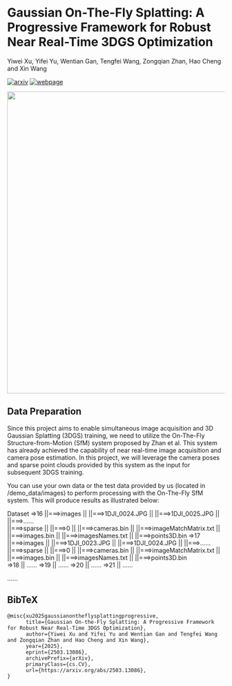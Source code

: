# Gaussian On-The-Fly Splatting: A Progressive Framework for Robust Near Real-Time 3DGS Optimization
Yiwei Xu, Yifei Yu, Wentian Gan, Tengfei Wang, Zongqian Zhan, Hao Cheng and Xin Wang

[![arxiv](https://img.shields.io/badge/arxiv-2406.15643-red)](https://arxiv.org/abs/2503.13086)
[![webpage](https://img.shields.io/badge/webpage-green)](https://xywjohn.github.io/GS_On-the-Fly.github.io/)

<p align="center">
    <img src="Final_Demo.mp4" width="700px"/>
</p>

## Data Preparation
Since this project aims to enable simultaneous image acquisition and 3D Gaussian Splatting (3DGS) training, we need to utilize the On-The-Fly Structure-from-Motion (SfM) system proposed by Zhan et al. This system has already achieved the capability of near real-time image acquisition and camera pose estimation. In this project, we will leverage the camera poses and sparse point clouds provided by this system as the input for subsequent 3DGS training.

You can use your own data or the test data provided by us (located in /demo_data/images) to perform processing with the On-The-Fly SfM system. This will produce results as illustrated below:

Dataset 
=>16
||===>images
||    ||===>1DJI_0024.JPG
||    ||===>1DJI_0025.JPG
||    ||===>......   
||===>sparse
||    ||===>0
||          ||===>cameras.bin
||          ||===>imageMatchMatrix.txt
||          ||===>images.bin
||          ||===>imagesNames.txt
||          ||===>points3D.bin
=>17
||===>images
||    ||===>1DJI_0023.JPG
||    ||===>1DJI_0024.JPG
||    ||===>......
||===>sparse
||    ||===>0
||          ||===>cameras.bin
||          ||===>imageMatchMatrix.txt
||          ||===>images.bin
||          ||===>imagesNames.txt
||          ||===>points3D.bin       
=>18
||  ......
=>19
||  ......
=>20
||  ......
=>21
||  ......

......

## BibTeX
```
@misc{xu2025gaussianontheflysplattingprogressive,
      title={Gaussian On-the-Fly Splatting: A Progressive Framework for Robust Near Real-Time 3DGS Optimization}, 
      author={Yiwei Xu and Yifei Yu and Wentian Gan and Tengfei Wang and Zongqian Zhan and Hao Cheng and Xin Wang},
      year={2025},
      eprint={2503.13086},
      archivePrefix={arXiv},
      primaryClass={cs.CV},
      url={https://arxiv.org/abs/2503.13086}, 
}
```